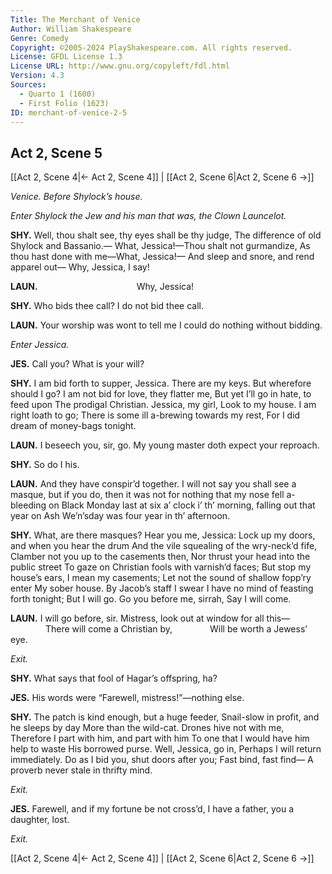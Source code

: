 ```yaml
---
Title: The Merchant of Venice
Author: William Shakespeare
Genre: Comedy
Copyright: ©2005-2024 PlayShakespeare.com. All rights reserved.
License: GFDL License 1.3
License URL: http://www.gnu.org/copyleft/fdl.html
Version: 4.3
Sources:
  - Quarto 1 (1600)
  - First Folio (1623)
ID: merchant-of-venice-2-5
---
```


## Act 2, Scene 5
[[Act 2, Scene 4|← Act 2, Scene 4]] | [[Act 2, Scene 6|Act 2, Scene 6 →]]

*Venice. Before Shylock’s house.*

*Enter Shylock the Jew and his man that was, the Clown Launcelot.*

**SHY.**
Well, thou shalt see, thy eyes shall be thy judge,
The difference of old Shylock and Bassanio.⁠—
What, Jessica!—Thou shalt not gurmandize,
As thou hast done with me—What, Jessica!⁠—
And sleep and snore, and rend apparel out⁠—
Why, Jessica, I say!

**LAUN.**
           Why, Jessica!

**SHY.**
Who bids thee call? I do not bid thee call.

**LAUN.**
Your worship was wont to tell me I could do nothing without bidding.

*Enter Jessica.*

**JES.**
Call you? What is your will?

**SHY.**
I am bid forth to supper, Jessica.
There are my keys. But wherefore should I go?
I am not bid for love, they flatter me,
But yet I’ll go in hate, to feed upon
The prodigal Christian. Jessica, my girl,
Look to my house. I am right loath to go;
There is some ill a-brewing towards my rest,
For I did dream of money-bags tonight.

**LAUN.**
I beseech you, sir, go. My young master doth expect your reproach.

**SHY.**
So do I his.

**LAUN.**
And they have conspir’d together. I will not say you shall see a masque, but if you do, then it was not for nothing that my nose fell a-bleeding on Black Monday last at six a’ clock i’ th’ morning, falling out that year on Ash We’n’sday was four year in th’ afternoon.

**SHY.**
What, are there masques? Hear you me, Jessica:
Lock up my doors, and when you hear the drum
And the vile squealing of the wry-neck’d fife,
Clamber not you up to the casements then,
Nor thrust your head into the public street
To gaze on Christian fools with varnish’d faces;
But stop my house’s ears, I mean my casements;
Let not the sound of shallow fopp’ry enter
My sober house. By Jacob’s staff I swear
I have no mind of feasting forth tonight;
But I will go. Go you before me, sirrah,
Say I will come.

**LAUN.**
I will go before, sir. Mistress, look out at window for all this⁠—
    There will come a Christian by,
    Will be worth a Jewess’ eye.

*Exit.*

**SHY.**
What says that fool of Hagar’s offspring, ha?

**JES.**
His words were “Farewell, mistress!”—nothing else.

**SHY.**
The patch is kind enough, but a huge feeder,
Snail-slow in profit, and he sleeps by day
More than the wild-cat. Drones hive not with me,
Therefore I part with him, and part with him
To one that I would have him help to waste
His borrowed purse. Well, Jessica, go in,
Perhaps I will return immediately.
Do as I bid you, shut doors after you;
Fast bind, fast find⁠—
A proverb never stale in thrifty mind.

*Exit.*

**JES.**
Farewell, and if my fortune be not cross’d,
I have a father, you a daughter, lost.

*Exit.*

[[Act 2, Scene 4|← Act 2, Scene 4]] | [[Act 2, Scene 6|Act 2, Scene 6 →]]